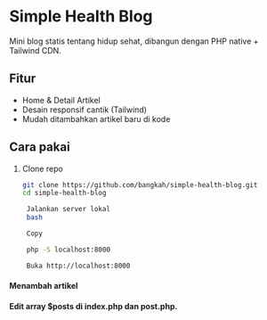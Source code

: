 # Simple Health Blog
Mini blog statis tentang hidup sehat, dibangun dengan PHP native + Tailwind CDN.

## Fitur
- Home & Detail Artikel
- Desain responsif cantik (Tailwind)
- Mudah ditambahkan artikel baru di kode

## Cara pakai
1. Clone repo
   ```bash
   git clone https://github.com/bangkah/simple-health-blog.git
   cd simple-health-blog

    Jalankan server lokal
    bash

    Copy

    php -S localhost:8000

    Buka http://localhost:8000

#### Menambah artikel
#### Edit array $posts di index.php dan post.php.